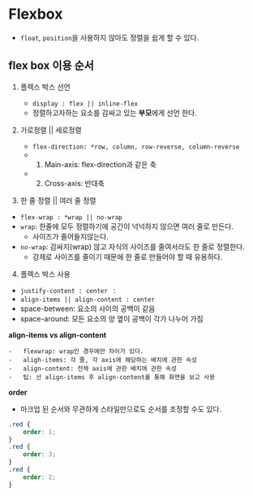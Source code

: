 # Flexbox

-   `float`, `position`을 사용하지 않아도 정렬을 쉽게 할 수 있다.

## flex box 이용 순서

1. 플렉스 박스 선언

    - `display : flex || inline-flex`
    - 정렬하고자하는 요소를 감싸고 있는 **부모**에게 선언 한다.

2. 가로정렬 || 세로정렬

    - `flex-direction: *row, column, row-reverse, column-reverse`
    -   1. Main-axis: flex-direction과 같은 축
    -   2. Cross-axis: 반대축

3. 한 줄 정렬 || 여러 줄 정렬

-   `flex-wrap : *wrap || no-wrap`
-   `wrap`: 한줄에 모두 정렬하기에 공간이 넉넉하지 않으면 여러 줄로 만든다.
    -   사이즈가 줄어들지않는다.
-   `no-wrap`: 감싸지(wrap) 않고 자식의 사이즈를 줄여서라도 한 줄로 정렬한다.
    -   강제로 사이즈를 줄이기 때문에 한 줄로 만들어야 할 때 유용하다.

4. 플렉스 박스 사용

-   `justify-content : center ` :
-   `align-items || align-content : center`
-   space-between: 요소의 사이의 공백이 같음
-   space-around: 모든 요소의 양 옆이 공백이 각가 나누어 가짐

**align-items vs align-content**

    -   flexwrap: wrap인 경우에만 차이가 있다.
    -   aligh-items: 각 줄, 각 axis에 해당하는 배치에 관한 속성
    -   align-content: 전체 axis에 관한 배치에 관한 속성
    -   팁: 선 align-items 후 align-content를 통해 화면을 보고 사용

**order**

-   마크업 된 순서와 무관하게 스타일만으로도 순서를 조정할 수도 있다.

```css
.red {
    order: 1;
}
.red {
    order: 3;
}
.red {
    order: 2;
}
```
